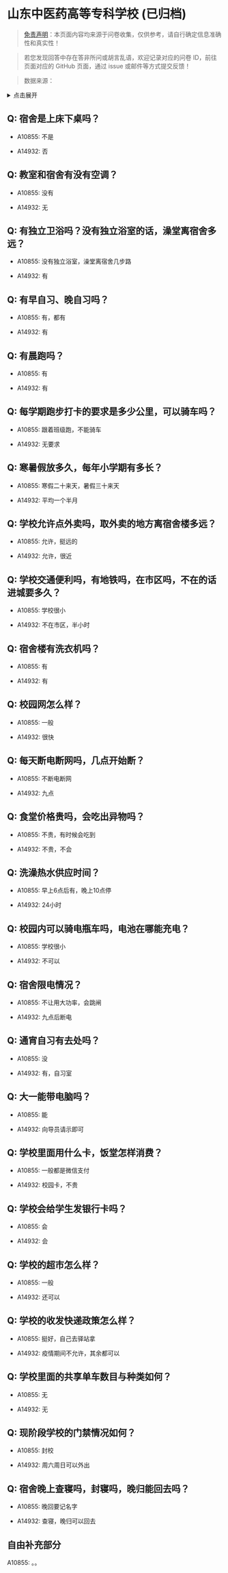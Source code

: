 # 山东中医药高等专科学校 (已归档)

> [免责声明](https://colleges.chat/#_3)：本页面内容均来源于问卷收集，仅供参考，请自行确定信息准确性和真实性！

> 若您发现回答中存在答非所问或胡言乱语，欢迎记录对应的问卷 ID，前往页面对应的 GitHub 页面，通过 issue 或邮件等方式提交反馈！

> 数据来源：

<details><summary>点击展开</summary>
<ul>
<li>A10855: 匿名 (2022 年 06 月)</li>
<li>A14932: 匿名 (2022 年 07 月)</li>
</ul>
</details>

## Q: 宿舍是上床下桌吗？

- A10855: 不是

- A14932: 否

## Q: 教室和宿舍有没有空调？

- A10855: 没有

- A14932: 无

## Q: 有独立卫浴吗？没有独立浴室的话，澡堂离宿舍多远？

- A10855: 没有独立浴室，澡堂离宿舍几步路

- A14932: 有

## Q: 有早自习、晚自习吗？

- A10855: 有，都有

- A14932: 有

## Q: 有晨跑吗？

- A10855: 有

- A14932: 有

## Q: 每学期跑步打卡的要求是多少公里，可以骑车吗？

- A10855: 跟着班级跑，不能骑车

- A14932: 无要求

## Q: 寒暑假放多久，每年小学期有多长？

- A10855: 寒假二十来天，暑假三十来天

- A14932: 平均一个半月

## Q: 学校允许点外卖吗，取外卖的地方离宿舍楼多远？

- A10855: 允许，挺远的

- A14932: 允许，很近

## Q: 学校交通便利吗，有地铁吗，在市区吗，不在的话进城要多久？

- A10855: 学校很小

- A14932: 不在市区，半小时

## Q: 宿舍楼有洗衣机吗？

- A10855: 有

- A14932: 有

## Q: 校园网怎么样？

- A10855: 一般

- A14932: 很快

## Q: 每天断电断网吗，几点开始断？

- A10855: 不断电断网

- A14932: 九点

## Q: 食堂价格贵吗，会吃出异物吗？

- A10855: 不贵，有时候会吃到

- A14932: 不贵，不会

## Q: 洗澡热水供应时间？

- A10855: 早上6点后有，晚上10点停

- A14932: 24小时

## Q: 校园内可以骑电瓶车吗，电池在哪能充电？

- A10855: 学校很小

- A14932: 不可以

## Q: 宿舍限电情况？

- A10855: 不让用大功率，会跳闸

- A14932: 九点后断电

## Q: 通宵自习有去处吗？

- A10855: 没

- A14932: 有，自习室

## Q: 大一能带电脑吗？

- A10855: 能

- A14932: 向导员请示即可

## Q: 学校里面用什么卡，饭堂怎样消费？

- A10855: 一般都是微信支付

- A14932: 校园卡，不贵

## Q: 学校会给学生发银行卡吗？

- A10855: 会

- A14932: 会

## Q: 学校的超市怎么样？

- A10855: 一般

- A14932: 还可以

## Q: 学校的收发快递政策怎么样？

- A10855: 挺好，自己去驿站拿

- A14932: 疫情期间不允许，其余都可以

## Q: 学校里面的共享单车数目与种类如何？

- A10855: 无

- A14932: 无

## Q: 现阶段学校的门禁情况如何？

- A10855: 封校

- A14932: 周六周日可以外出

## Q: 宿舍晚上查寝吗，封寝吗，晚归能回去吗？

- A10855: 晚回要记名字

- A14932: 查寝，晚归可以回去

## 自由补充部分

A10855: 。。